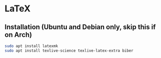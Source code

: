 # LaTeX

## Installation (Ubuntu and Debian only, skip this if on Arch)
```bash
sudo apt install latexmk
sudo apt install texlive-science texlive-latex-extra biber
```

